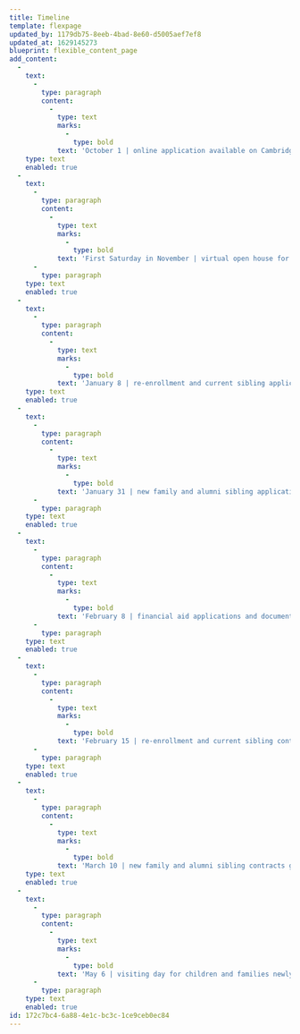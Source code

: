 ```yaml
---
title: Timeline
template: flexpage
updated_by: 1179db75-8eeb-4bad-8e60-d5005aef7ef8
updated_at: 1629145273
blueprint: flexible_content_page
add_content:
  -
    text:
      -
        type: paragraph
        content:
          -
            type: text
            marks:
              -
                type: bold
            text: 'October 1 | online application available on Cambridge-Ellis website'
    type: text
    enabled: true
  -
    text:
      -
        type: paragraph
        content:
          -
            type: text
            marks:
              -
                type: bold
            text: 'First Saturday in November | virtual open house for perspective families'
      -
        type: paragraph
    type: text
    enabled: true
  -
    text:
      -
        type: paragraph
        content:
          -
            type: text
            marks:
              -
                type: bold
            text: 'January 8 | re-enrollment and current sibling applications due'
    type: text
    enabled: true
  -
    text:
      -
        type: paragraph
        content:
          -
            type: text
            marks:
              -
                type: bold
            text: 'January 31 | new family and alumni sibling applications due'
      -
        type: paragraph
    type: text
    enabled: true
  -
    text:
      -
        type: paragraph
        content:
          -
            type: text
            marks:
              -
                type: bold
            text: 'February 8 | financial aid applications and documents due'
      -
        type: paragraph
    type: text
    enabled: true
  -
    text:
      -
        type: paragraph
        content:
          -
            type: text
            marks:
              -
                type: bold
            text: 'February 15 | re-enrollment and current sibling contracts go out'
      -
        type: paragraph
    type: text
    enabled: true
  -
    text:
      -
        type: paragraph
        content:
          -
            type: text
            marks:
              -
                type: bold
            text: 'March 10 | new family and alumni sibling contracts go out'
    type: text
    enabled: true
  -
    text:
      -
        type: paragraph
        content:
          -
            type: text
            marks:
              -
                type: bold
            text: 'May 6 | visiting day for children and families newly admitted to Cambridge-Ellis'
      -
        type: paragraph
    type: text
    enabled: true
id: 172c7bc4-6a88-4e1c-bc3c-1ce9ceb0ec84
---
```

